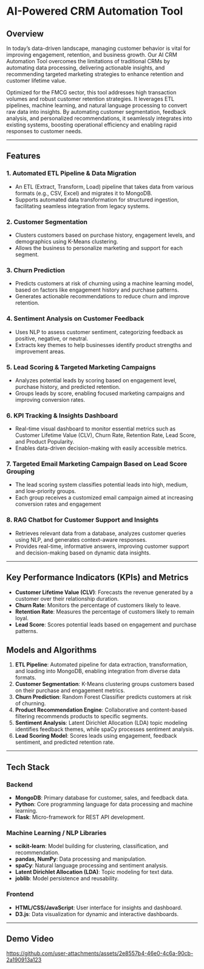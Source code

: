 # AI-Powered CRM Automation Tool

## Overview

In today’s data-driven landscape, managing customer behavior is vital for improving engagement, retention, and business growth. Our AI CRM Automation Tool overcomes the limitations of traditional CRMs by automating data processing, delivering actionable insights, and recommending targeted marketing strategies to enhance retention and customer lifetime value.

Optimized for the FMCG sector, this tool addresses high transaction volumes and robust customer retention strategies. It leverages ETL pipelines, machine learning, and natural language processing to convert raw data into insights. By automating customer segmentation, feedback analysis, and personalized recommendations, it seamlessly integrates into existing systems, boosting operational efficiency and enabling rapid responses to customer needs.

---

## Features

### 1. **Automated ETL Pipeline & Data Migration**
   - An ETL (Extract, Transform, Load) pipeline that takes data from various formats (e.g., CSV, Excel) and migrates it to MongoDB.
   - Supports automated data transformation for structured ingestion, facilitating seamless integration from legacy systems.

### 2. **Customer Segmentation**
   - Clusters customers based on purchase history, engagement levels, and demographics using K-Means clustering.
   - Allows the business to personalize marketing and support for each segment.

### 3. **Churn Prediction**
   - Predicts customers at risk of churning using a machine learning model, based on factors like engagement history and purchase patterns.
   - Generates actionable recommendations to reduce churn and improve retention.


### 4. **Sentiment Analysis on Customer Feedback**
   - Uses NLP to assess customer sentiment, categorizing feedback as positive, negative, or neutral.
   - Extracts key themes to help businesses identify product strengths and improvement areas.

### 5. **Lead Scoring & Targeted Marketing Campaigns**
   - Analyzes potential leads by scoring based on engagement level, purchase history, and predicted retention.
   - Groups leads by score, enabling focused marketing campaigns and improving conversion rates.

### 6. **KPI Tracking & Insights Dashboard**
   - Real-time visual dashboard to monitor essential metrics such as Customer Lifetime Value (CLV), Churn Rate, Retention Rate, Lead Score, and Product Popularity.
   - Enables data-driven decision-making with easily accessible metrics.

### 7. **Targeted Email Marketing Campaign Based on Lead Score Grouping**

   - The lead scoring system classifies potential leads into high, medium, and low-priority groups.
   - Each group receives a customized email campaign aimed at increasing conversion rates and engagement

### 8. RAG Chatbot for Customer Support and Insights
- Retrieves relevant data from a database, analyzes customer queries using NLP, and generates context-aware responses.
- Provides real-time, informative answers, improving customer support and decision-making based on dynamic data insights.
---

## Key Performance Indicators (KPIs) and Metrics

- **Customer Lifetime Value (CLV)**: Forecasts the revenue generated by a customer over their relationship duration.
- **Churn Rate**: Monitors the percentage of customers likely to leave.
- **Retention Rate**: Measures the percentage of customers likely to remain loyal.
- **Lead Score**: Scores potential leads based on engagement and purchase patterns.


## Models and Algorithms

1. **ETL Pipeline**: Automated pipeline for data extraction, transformation, and loading into MongoDB, enabling integration from diverse data formats.
2. **Customer Segmentation**: K-Means clustering groups customers based on their purchase and engagement metrics.
3. **Churn Prediction**: Random Forest Classifier predicts customers at risk of churning.
4. **Product Recommendation Engine**: Collaborative and content-based filtering recommends products to specific segments.
5. **Sentiment Analysis**: Latent Dirichlet Allocation (LDA) topic modeling identifies feedback themes, while spaCy processes sentiment analysis.
6. **Lead Scoring Model**: Scores leads using engagement, feedback sentiment, and predicted retention rate.

---

## Tech Stack

### Backend

- **MongoDB**: Primary database for customer, sales, and feedback data.
- **Python**: Core programming language for data processing and machine learning.
- **Flask**: Micro-framework for REST API development.

### Machine Learning / NLP Libraries

- **scikit-learn**: Model building for clustering, classification, and recommendation.
- **pandas, NumPy**: Data processing and manipulation.
- **spaCy**: Natural language processing and sentiment analysis.
- **Latent Dirichlet Allocation (LDA)**: Topic modeling for text data.
- **joblib**: Model persistence and reusability.

### Frontend

- **HTML/CSS/JavaScript**: User interface for insights and dashboard.
- **D3.js**: Data visualization for dynamic and interactive dashboards.

---

## Demo Video

https://github.com/user-attachments/assets/2e8557b4-46e0-4c6a-90cb-2a190913a123
